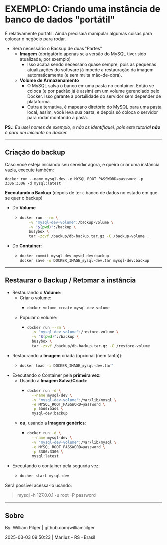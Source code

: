 # EXEMPLO: Criando uma instância de banco de dados "portátil"

É relativamente portátil. Ainda precisará manipular algumas coisas para colocar o negócio para rodar.

- Será necessário o Backup de duas "Partes"
  - **Imagem** (obrigatório apenas se a versão do MySQL tiver sido atualizada, por exemplo)
    - Isso acaba sendo necessário quase sempre, pois as pequenas atualizações do software já impede a restauração da imagem automaticamente (e sem muita mão-de-obra).
  - **Volume de Armazenamento**
    - O MySQL salva o banco em uma pasta no container. Então se coloca (e por padrão já é assim) em um volume gerenciado pelo Docker. Isso garante a portailidade do servidor sem depender de plataforma.
    - Outra alternativa, é mapear o diretório do MySQL para uma pasta local, assim, você leva sua pasta, e depois só coloca o servidor para rodar montando a pasta.

**PS.:** *Eu usei nomes de exemplo, e não os identifiquei, pois este tutorial **não** é para um iniciante no docker.*

---

## Criação do backup

Caso você esteja iniciando seu servidor agora, e queira criar uma instância vazia, execute também:
```
docker run --name mysql-dev -e MYSQL_ROOT_PASSWORD=password -p 3306:3306 -d mysql:latest
```

**Executando o Backup** (depois de ter o banco de dados no estado em que se quer o backup)

- Do **Volume**
    - ```sh
      docker run --rm \
          -v "mysql-dev-volume":/backup-volume \
          -v "$(pwd)":/backup \
          busybox \
          tar -zcvf /backup/db-backup.tar.gz -C /backup-volume .
      ```
- Do **Container**:
    - ```sh
      docker commit mysql-dev mysql-dev:backup
      docker save -o DOCKER_IMAGE_mysql-dev.tar mysql-dev:backup
      ```

---

## Restaurar o Backup / Retomar a instância

- Restaurando o **Volume**:
    - Criar o volume:
        - ```sh
          docker volume create mysql-dev-volume
          ```
    - Popular o volume:
        - ```sh
          docker run --rm \
            -v "mysql-dev-volume":/restore-volume \
            -v "$(pwd)":/backup \
            busybox \
            tar -zxvf /backup/db-backup.tar.gz -C /restore-volume
          ``` 
- Restaurando a **Imagem** criada (opcional (nem tanto)):
    - ```sh
      docker load -i DOCKER_IMAGE_mysql-dev.tar"
      ```
- Executando o Container pela **primeira vez**:
    - Usando a **Imagem Salva/Criada**:
        - ```sh
          docker run -d \
            --name mysql-dev \
            -v "mysql-dev-volume":/var/lib/mysql \
            -e MYSQL_ROOT_PASSWORD=password \
            -p 3306:3306 \
            mysql-dev:backup
          ```
    - **ou,** usando a **Imagem genérica**:
        - ```sh
          docker run -d \
            --name mysql-dev \
            -v "mysql-dev-volume":/var/lib/mysql \
            -e MYSQL_ROOT_PASSWORD=password \
            -p 3306:3306 \
            mysql:latest
          ```
- Executando o container pela segunda vez:
    - ```sh
      docher start mysql-dev
      ```

Será possível acessa-lo usando:

> mysql -h 127.0.0.1 -u root -P password


---

## Sobre

By: William Pilger | github.com/williampilger

2025-03-03 09:50:23 | Mariluz - RS - Brasil


